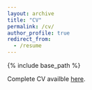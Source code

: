 ```yaml
---
layout: archive 
title: "CV"
permalink: /cv/
author_profile: true
redirect_from:
  - /resume
---
```


{% include base_path %}

Complete CV availble <a href="https://www.dropbox.com/scl/fi/kh44e9njotnijdx6kshos/CV_Belletti_April2025.pdf?rlkey=cxe6wwwmvlk9gjagbvn2hd15w&st=7yypod18&dl=0">here</a>.



